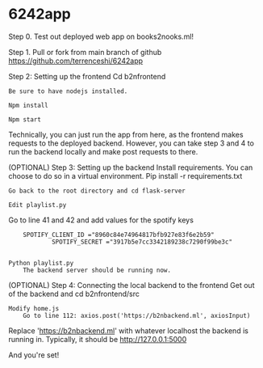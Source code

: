 # 6242app

Step 0.
	Test out deployed web app on books2nooks.ml!

Step 1.
	Pull or fork from main branch of github
		https://github.com/terrenceshi/6242app

Step 2: Setting up the frontend
	Cd b2nfrontend

	Be sure to have nodejs installed.

	Npm install

	Npm start

Technically, you can just run the app from here, as the frontend makes requests to the deployed backend. However, you can take step 3 and 4 to run the backend locally and make post requests to there.

(OPTIONAL) Step 3: Setting up the backend
	Install requirements. You can choose to do so in a virtual environment.
		Pip install -r requirements.txt

	Go back to the root directory and cd flask-server

	Edit playlist.py
Go to line 41 and 42 and add values for the spotify keys

		SPOTIFY_CLIENT_ID ="8960c84e74964817bfb927e83f6e2b59"
        		SPOTIFY_SECRET ="3917b5e7cc3342189238c7290f99be3c"


	Python playlist.py
		The backend server should be running now.

(OPTIONAL) Step 4: Connecting the local backend to the frontend
	Get out of the backend and cd b2nfrontend/src

	Modify home.js
		Go to line 112: axios.post('https://b2nbackend.ml', axiosInput)

Replace 'https://b2nbackend.ml' with whatever localhost the backend is running in. Typically, it should be http://127.0.0.1:5000

And you're set!
